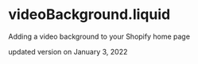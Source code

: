 # videoBackground.liquid

Adding a video background to your Shopify home page

updated version on January 3, 2022
